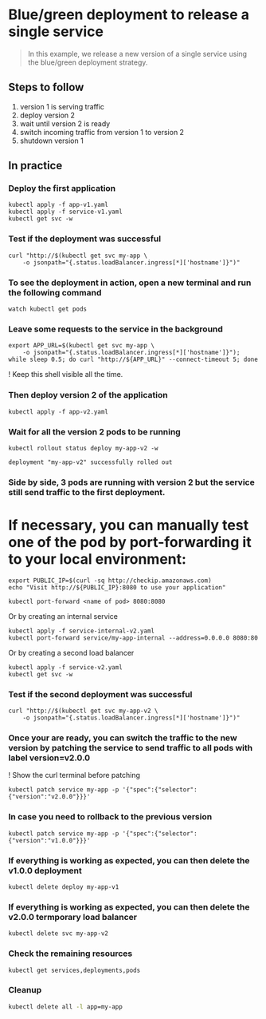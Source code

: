 Blue/green deployment to release a single service
=================================================

> In this example, we release a new version of a single service using the
blue/green deployment strategy.

## Steps to follow

1. version 1 is serving traffic
1. deploy version 2
1. wait until version 2 is ready
1. switch incoming traffic from version 1 to version 2
1. shutdown version 1

## In practice

### Deploy the first application

```
kubectl apply -f app-v1.yaml 
kubectl apply -f service-v1.yaml
kubectl get svc -w
```
### Test if the deployment was successful

```
curl "http://$(kubectl get svc my-app \
    -o jsonpath="{.status.loadBalancer.ingress[*]['hostname']}")"
```

### To see the deployment in action, open a new terminal and run the following command

```
watch kubectl get pods
```

### Leave some requests to the service in the background

```
export APP_URL=$(kubectl get svc my-app \
    -o jsonpath="{.status.loadBalancer.ingress[*]['hostname']}");
while sleep 0.5; do curl "http://${APP_URL}" --connect-timeout 5; done
```

! Keep this shell visible all the time.

### Then deploy version 2 of the application

```
kubectl apply -f app-v2.yaml
```

### Wait for all the version 2 pods to be running

```
kubectl rollout status deploy my-app-v2 -w
```

```
deployment "my-app-v2" successfully rolled out
```

### Side by side, 3 pods are running with version 2 but the service still send traffic to the first deployment.

# If necessary, you can manually test one of the pod by port-forwarding it to your local environment:

```
export PUBLIC_IP=$(curl -sq http://checkip.amazonaws.com)
echo "Visit http://${PUBLIC_IP}:8080 to use your application"
```

```
kubectl port-forward <name of pod> 8080:8080
```

Or by creating an internal service

```
kubectl apply -f service-internal-v2.yaml
kubectl port-forward service/my-app-internal --address=0.0.0.0 8080:80
```

Or by creating a second load balancer

```
kubectl apply -f service-v2.yaml
kubectl get svc -w
```

### Test if the second deployment was successful

```
curl "http://$(kubectl get svc my-app-v2 \
    -o jsonpath="{.status.loadBalancer.ingress[*]['hostname']}")"
```

### Once your are ready, you can switch the traffic to the new version by patching the service to send traffic to all pods with label version=v2.0.0

! Show the curl terminal before patching

```
kubectl patch service my-app -p '{"spec":{"selector":{"version":"v2.0.0"}}}'
```

### In case you need to rollback to the previous version

```
kubectl patch service my-app -p '{"spec":{"selector":{"version":"v1.0.0"}}}'
```

### If everything is working as expected, you can then delete the v1.0.0 deployment

```
kubectl delete deploy my-app-v1
```

### If everything is working as expected, you can then delete the v2.0.0 termporary load balancer

```
kubectl delete svc my-app-v2
```

### Check the remaining resources

```
kubectl get services,deployments,pods
```

### Cleanup

```bash
kubectl delete all -l app=my-app
```
